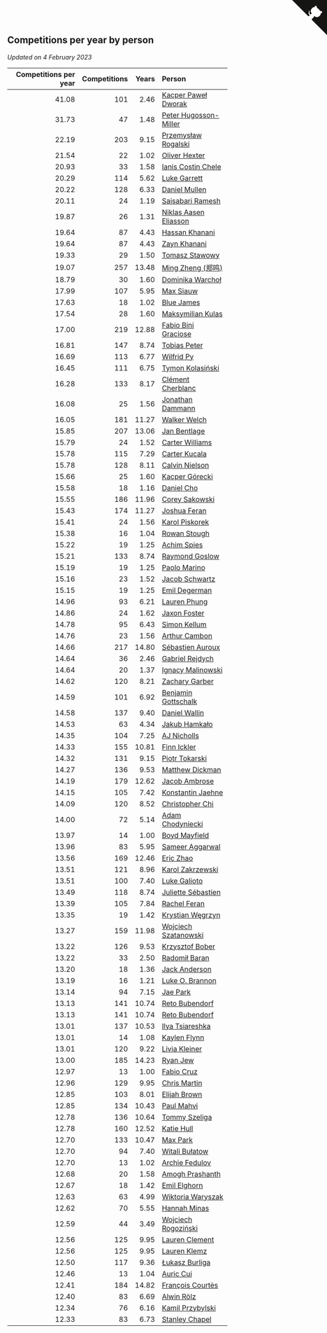 ## Competitions per year by person

*Updated on  4 February 2023*

| Competitions per year | Competitions | Years | Person |
| ---: | ---: | ---: | :--- |
| 41.08 | 101 | 2.46 | [Kacper Paweł Dworak](https://www.worldcubeassociation.org/persons/2020DWOR01) |
| 31.73 | 47 | 1.48 | [Peter Hugosson-Miller](https://www.worldcubeassociation.org/persons/2021HUGO01) |
| 22.19 | 203 | 9.15 | [Przemysław Rogalski](https://www.worldcubeassociation.org/persons/2013ROGA02) |
| 21.54 | 22 | 1.02 | [Oliver Hexter](https://www.worldcubeassociation.org/persons/2022HEXT01) |
| 20.93 | 33 | 1.58 | [Ianis Costin Chele](https://www.worldcubeassociation.org/persons/2021CHEL01) |
| 20.29 | 114 | 5.62 | [Luke Garrett](https://www.worldcubeassociation.org/persons/2017GARR05) |
| 20.22 | 128 | 6.33 | [Daniel Mullen](https://www.worldcubeassociation.org/persons/2016MULL04) |
| 20.11 | 24 | 1.19 | [Saisabari Ramesh](https://www.worldcubeassociation.org/persons/2021RAME01) |
| 19.87 | 26 | 1.31 | [Niklas Aasen Eliasson](https://www.worldcubeassociation.org/persons/2021ELIA01) |
| 19.64 | 87 | 4.43 | [Hassan Khanani](https://www.worldcubeassociation.org/persons/2018KHAN26) |
| 19.64 | 87 | 4.43 | [Zayn Khanani](https://www.worldcubeassociation.org/persons/2018KHAN28) |
| 19.33 | 29 | 1.50 | [Tomasz Stawowy](https://www.worldcubeassociation.org/persons/2021STAW01) |
| 19.07 | 257 | 13.48 | [Ming Zheng (郑鸣)](https://www.worldcubeassociation.org/persons/2009ZHEN11) |
| 18.79 | 30 | 1.60 | [Dominika Warchoł](https://www.worldcubeassociation.org/persons/2021WARC01) |
| 17.99 | 107 | 5.95 | [Max Siauw](https://www.worldcubeassociation.org/persons/2017SIAU02) |
| 17.63 | 18 | 1.02 | [Blue James](https://www.worldcubeassociation.org/persons/2022JAME01) |
| 17.54 | 28 | 1.60 | [Maksymilian Kulas](https://www.worldcubeassociation.org/persons/2021KULA02) |
| 17.00 | 219 | 12.88 | [Fabio Bini Graciose](https://www.worldcubeassociation.org/persons/2010GRAC02) |
| 16.81 | 147 | 8.74 | [Tobias Peter](https://www.worldcubeassociation.org/persons/2014PETE03) |
| 16.69 | 113 | 6.77 | [Wilfrid Py](https://www.worldcubeassociation.org/persons/2016PYWI01) |
| 16.45 | 111 | 6.75 | [Tymon Kolasiński](https://www.worldcubeassociation.org/persons/2016KOLA02) |
| 16.28 | 133 | 8.17 | [Clément Cherblanc](https://www.worldcubeassociation.org/persons/2014CHER05) |
| 16.08 | 25 | 1.56 | [Jonathan Dammann](https://www.worldcubeassociation.org/persons/2021DAMM01) |
| 16.05 | 181 | 11.27 | [Walker Welch](https://www.worldcubeassociation.org/persons/2011WELC01) |
| 15.85 | 207 | 13.06 | [Jan Bentlage](https://www.worldcubeassociation.org/persons/2010BENT01) |
| 15.79 | 24 | 1.52 | [Carter Williams](https://www.worldcubeassociation.org/persons/2021WILL06) |
| 15.78 | 115 | 7.29 | [Carter Kucala](https://www.worldcubeassociation.org/persons/2015KUCA01) |
| 15.78 | 128 | 8.11 | [Calvin Nielson](https://www.worldcubeassociation.org/persons/2014NIEL03) |
| 15.66 | 25 | 1.60 | [Kacper Górecki](https://www.worldcubeassociation.org/persons/2021GORE01) |
| 15.58 | 18 | 1.16 | [Daniel Cho](https://www.worldcubeassociation.org/persons/2021CHOD01) |
| 15.55 | 186 | 11.96 | [Corey Sakowski](https://www.worldcubeassociation.org/persons/2011SAKO01) |
| 15.43 | 174 | 11.27 | [Joshua Feran](https://www.worldcubeassociation.org/persons/2011FERA01) |
| 15.41 | 24 | 1.56 | [Karol Piskorek](https://www.worldcubeassociation.org/persons/2021PISK01) |
| 15.38 | 16 | 1.04 | [Rowan Stough](https://www.worldcubeassociation.org/persons/2022STOU01) |
| 15.22 | 19 | 1.25 | [Achim Spies](https://www.worldcubeassociation.org/persons/2021SPIE01) |
| 15.21 | 133 | 8.74 | [Raymond Goslow](https://www.worldcubeassociation.org/persons/2014GOSL01) |
| 15.19 | 19 | 1.25 | [Paolo Marino](https://www.worldcubeassociation.org/persons/2021MARI04) |
| 15.16 | 23 | 1.52 | [Jacob Schwartz](https://www.worldcubeassociation.org/persons/2021SCHW01) |
| 15.15 | 19 | 1.25 | [Emil Degerman](https://www.worldcubeassociation.org/persons/2021DEGE01) |
| 14.96 | 93 | 6.21 | [Lauren Phung](https://www.worldcubeassociation.org/persons/2016PHUN02) |
| 14.86 | 24 | 1.62 | [Jaxon Foster](https://www.worldcubeassociation.org/persons/2021FOST01) |
| 14.78 | 95 | 6.43 | [Simon Kellum](https://www.worldcubeassociation.org/persons/2016KELL12) |
| 14.76 | 23 | 1.56 | [Arthur Cambon](https://www.worldcubeassociation.org/persons/2021CAMB01) |
| 14.66 | 217 | 14.80 | [Sébastien Auroux](https://www.worldcubeassociation.org/persons/2008AURO01) |
| 14.64 | 36 | 2.46 | [Gabriel Rejdych](https://www.worldcubeassociation.org/persons/2020REJD01) |
| 14.64 | 20 | 1.37 | [Ignacy Malinowski](https://www.worldcubeassociation.org/persons/2021MALI02) |
| 14.62 | 120 | 8.21 | [Zachary Garber](https://www.worldcubeassociation.org/persons/2014GARB01) |
| 14.59 | 101 | 6.92 | [Benjamin Gottschalk](https://www.worldcubeassociation.org/persons/2016GOTT01) |
| 14.58 | 137 | 9.40 | [Daniel Wallin](https://www.worldcubeassociation.org/persons/2013WALL03) |
| 14.53 | 63 | 4.34 | [Jakub Hamkało](https://www.worldcubeassociation.org/persons/2018HAMK01) |
| 14.35 | 104 | 7.25 | [AJ Nicholls](https://www.worldcubeassociation.org/persons/2015NICH04) |
| 14.33 | 155 | 10.81 | [Finn Ickler](https://www.worldcubeassociation.org/persons/2012ICKL01) |
| 14.32 | 131 | 9.15 | [Piotr Tokarski](https://www.worldcubeassociation.org/persons/2013TOKA01) |
| 14.27 | 136 | 9.53 | [Matthew Dickman](https://www.worldcubeassociation.org/persons/2013DICK01) |
| 14.19 | 179 | 12.62 | [Jacob Ambrose](https://www.worldcubeassociation.org/persons/2010AMBR01) |
| 14.15 | 105 | 7.42 | [Konstantin Jaehne](https://www.worldcubeassociation.org/persons/2015JAEH01) |
| 14.09 | 120 | 8.52 | [Christopher Chi](https://www.worldcubeassociation.org/persons/2014CHIC01) |
| 14.00 | 72 | 5.14 | [Adam Chodyniecki](https://www.worldcubeassociation.org/persons/2017CHOD02) |
| 13.97 | 14 | 1.00 | [Boyd Mayfield](https://www.worldcubeassociation.org/persons/2022MAYF01) |
| 13.96 | 83 | 5.95 | [Sameer Aggarwal](https://www.worldcubeassociation.org/persons/2017AGGA01) |
| 13.56 | 169 | 12.46 | [Eric Zhao](https://www.worldcubeassociation.org/persons/2010ZHAO19) |
| 13.51 | 121 | 8.96 | [Karol Zakrzewski](https://www.worldcubeassociation.org/persons/2014ZAKR01) |
| 13.51 | 100 | 7.40 | [Luke Galioto](https://www.worldcubeassociation.org/persons/2015GALI02) |
| 13.49 | 118 | 8.74 | [Juliette Sébastien](https://www.worldcubeassociation.org/persons/2014SEBA01) |
| 13.39 | 105 | 7.84 | [Rachel Feran](https://www.worldcubeassociation.org/persons/2015FERA01) |
| 13.35 | 19 | 1.42 | [Krystian Węgrzyn](https://www.worldcubeassociation.org/persons/2021WEGR01) |
| 13.27 | 159 | 11.98 | [Wojciech Szatanowski](https://www.worldcubeassociation.org/persons/2011SZAT01) |
| 13.22 | 126 | 9.53 | [Krzysztof Bober](https://www.worldcubeassociation.org/persons/2013BOBE01) |
| 13.22 | 33 | 2.50 | [Radomił Baran](https://www.worldcubeassociation.org/persons/2020BARA02) |
| 13.20 | 18 | 1.36 | [Jack Anderson](https://www.worldcubeassociation.org/persons/2021ANDE05) |
| 13.19 | 16 | 1.21 | [Luke O. Brannon](https://www.worldcubeassociation.org/persons/2021BRAN02) |
| 13.14 | 94 | 7.15 | [Jae Park](https://www.worldcubeassociation.org/persons/2015PARK24) |
| 13.13 | 141 | 10.74 | [Reto Bubendorf](https://www.worldcubeassociation.org/persons/2012BUBE01) |
| 13.13 | 141 | 10.74 | [Reto Bubendorf](https://www.worldcubeassociation.org/persons/2012BUBE01) |
| 13.01 | 137 | 10.53 | [Ilya Tsiareshka](https://www.worldcubeassociation.org/persons/2012TERE01) |
| 13.01 | 14 | 1.08 | [Kaylen Flynn](https://www.worldcubeassociation.org/persons/2022FLYN01) |
| 13.01 | 120 | 9.22 | [Livia Kleiner](https://www.worldcubeassociation.org/persons/2013KLEI03) |
| 13.00 | 185 | 14.23 | [Ryan Jew](https://www.worldcubeassociation.org/persons/2008JEWR01) |
| 12.97 | 13 | 1.00 | [Fabio Cruz](https://www.worldcubeassociation.org/persons/2022CRUZ01) |
| 12.96 | 129 | 9.95 | [Chris Martin](https://www.worldcubeassociation.org/persons/2013MART03) |
| 12.85 | 103 | 8.01 | [Elijah Brown](https://www.worldcubeassociation.org/persons/2015BROW03) |
| 12.85 | 134 | 10.43 | [Paul Mahvi](https://www.worldcubeassociation.org/persons/2012MAHV01) |
| 12.78 | 136 | 10.64 | [Tommy Szeliga](https://www.worldcubeassociation.org/persons/2012SZEL01) |
| 12.78 | 160 | 12.52 | [Katie Hull](https://www.worldcubeassociation.org/persons/2010HULL01) |
| 12.70 | 133 | 10.47 | [Max Park](https://www.worldcubeassociation.org/persons/2012PARK03) |
| 12.70 | 94 | 7.40 | [Witali Bułatow](https://www.worldcubeassociation.org/persons/2015BUAT01) |
| 12.70 | 13 | 1.02 | [Archie Fedulov](https://www.worldcubeassociation.org/persons/2022FEDU01) |
| 12.68 | 20 | 1.58 | [Amogh Prashanth](https://www.worldcubeassociation.org/persons/2021PRAS01) |
| 12.67 | 18 | 1.42 | [Emil Elghorn](https://www.worldcubeassociation.org/persons/2021ELGH01) |
| 12.63 | 63 | 4.99 | [Wiktoria Waryszak](https://www.worldcubeassociation.org/persons/2018WARY01) |
| 12.62 | 70 | 5.55 | [Hannah Minas](https://www.worldcubeassociation.org/persons/2017MINA04) |
| 12.59 | 44 | 3.49 | [Wojciech Rogoziński](https://www.worldcubeassociation.org/persons/2019ROGO04) |
| 12.56 | 125 | 9.95 | [Lauren Clement](https://www.worldcubeassociation.org/persons/2013KLEM01) |
| 12.56 | 125 | 9.95 | [Lauren Klemz](https://www.worldcubeassociation.org/persons/2013KLEM01) |
| 12.50 | 117 | 9.36 | [Łukasz Burliga](https://www.worldcubeassociation.org/persons/2013BURL01) |
| 12.46 | 13 | 1.04 | [Auric Cui](https://www.worldcubeassociation.org/persons/2022CUIA01) |
| 12.41 | 184 | 14.82 | [François Courtès](https://www.worldcubeassociation.org/persons/2008COUR01) |
| 12.40 | 83 | 6.69 | [Alwin Rölz](https://www.worldcubeassociation.org/persons/2016ROLZ01) |
| 12.34 | 76 | 6.16 | [Kamil Przybylski](https://www.worldcubeassociation.org/persons/2016PRZY01) |
| 12.33 | 83 | 6.73 | [Stanley Chapel](https://www.worldcubeassociation.org/persons/2016CHAP04) |


<a href="https://github.com/jonatanklosko/wca_statistics" class="github-corner" aria-label="View source on Github"><svg width="80" height="80" viewBox="0 0 250 250" style="fill:#151513; color:#fff; position: absolute; top: 0; border: 0; right: 0;" aria-hidden="true"><path d="M0,0 L115,115 L130,115 L142,142 L250,250 L250,0 Z"></path><path d="M128.3,109.0 C113.8,99.7 119.0,89.6 119.0,89.6 C122.0,82.7 120.5,78.6 120.5,78.6 C119.2,72.0 123.4,76.3 123.4,76.3 C127.3,80.9 125.5,87.3 125.5,87.3 C122.9,97.6 130.6,101.9 134.4,103.2" fill="currentColor" style="transform-origin: 130px 106px;" class="octo-arm"></path><path d="M115.0,115.0 C114.9,115.1 118.7,116.5 119.8,115.4 L133.7,101.6 C136.9,99.2 139.9,98.4 142.2,98.6 C133.8,88.0 127.5,74.4 143.8,58.0 C148.5,53.4 154.0,51.2 159.7,51.0 C160.3,49.4 163.2,43.6 171.4,40.1 C171.4,40.1 176.1,42.5 178.8,56.2 C183.1,58.6 187.2,61.8 190.9,65.4 C194.5,69.0 197.7,73.2 200.1,77.6 C213.8,80.2 216.3,84.9 216.3,84.9 C212.7,93.1 206.9,96.0 205.4,96.6 C205.1,102.4 203.0,107.8 198.3,112.5 C181.9,128.9 168.3,122.5 157.7,114.1 C157.9,116.9 156.7,120.9 152.7,124.9 L141.0,136.5 C139.8,137.7 141.6,141.9 141.8,141.8 Z" fill="currentColor" class="octo-body"></path></svg></a><style>.github-corner:hover .octo-arm{animation:octocat-wave 560ms ease-in-out}@keyframes octocat-wave{0%,100%{transform:rotate(0)}20%,60%{transform:rotate(-25deg)}40%,80%{transform:rotate(10deg)}}@media (max-width:500px){.github-corner:hover .octo-arm{animation:none}.github-corner .octo-arm{animation:octocat-wave 560ms ease-in-out}}</style>
